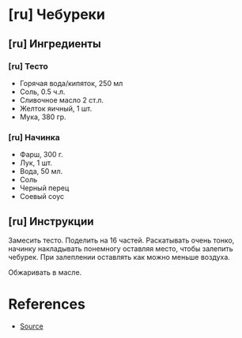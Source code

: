 # [ru] Чебуреки
## [ru] Ингредиенты

### [ru] Тесто

* Горячая вода/кипяток, 250 мл
* Соль, 0.5 ч.л. 
* Сливочное масло 2 ст.л.
* Желток яичный, 1 шт.
* Мука, 380 гр.

### [ru] Начинка

* Фарш, 300 г.
* Лук, 1 шт.
* Вода, 50 мл.
* Соль
* Черный перец
* Соевый соус

## [ru] Инструкции

Замесить тесто. Поделить на 16 частей. Раскатывать очень тонко, начинку накладывать понемногу оставляя место, чтобы залепить чебурек.
При залеплении оставлять как можно меньше воздуха.

Обжаривать в масле.

# References
* [Source](https://youtu.be/zqpH9FcGrVo)
